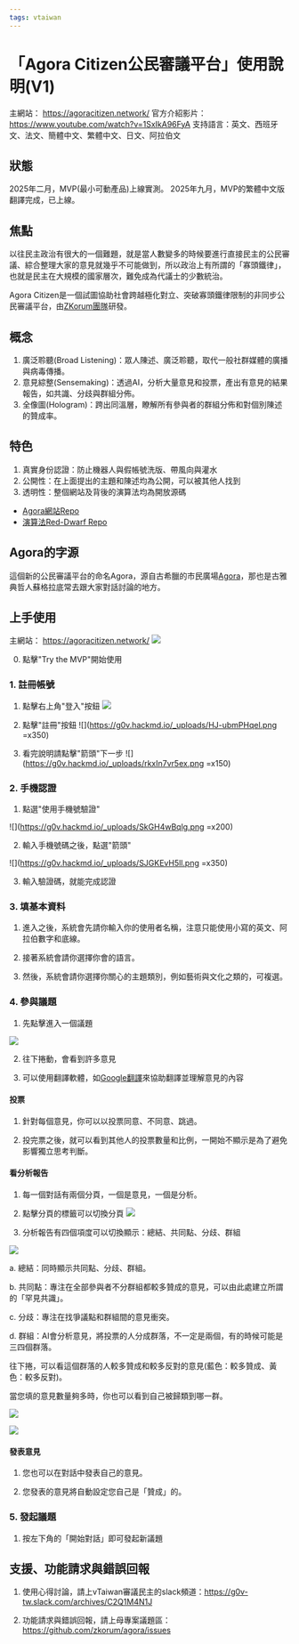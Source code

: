 ```yaml
---
tags: vtaiwan
---
```


# 「Agora Citizen公民審議平台」使用說明(V1)

主網站： https://agoracitizen.network/
官方介紹影片：https://www.youtube.com/watch?v=1SxIkA96FyA
支持語言：英文、西班牙文、法文、簡體中文、繁體中文、日文、阿拉伯文


## 狀態

2025年二月，MVP(最小可動產品)上線實測。
2025年九月，MVP的繁體中文版翻譯完成，已上線。


## 焦點

以往民主政治有很大的一個難題，就是當人數變多的時候要進行直接民主的公民審議、綜合整理大家的意見就幾乎不可能做到，所以政治上有所謂的「寡頭鐵律」，也就是民主在大規模的國家層次，難免成為代議士的少數統治。

Agora Citizen是一個試圖協助社會跨越極化對立、突破寡頭鐵律限制的非同步公民審議平台，由[ZKorum團隊]( https://github.com/zkorum)研發。


## 概念

1. 廣泛聆聽(Broad Listening)：眾人陳述、廣泛聆聽，取代一般社群媒體的廣播與病毒傳播。
3. 意見綜整(Sensemaking)：透過AI，分析大量意見和投票，產出有意見的結果報告，如共識、分歧與群組分佈。
5. 全像圖(Hologram)：跨出同溫層，瞭解所有參與者的群組分佈和對個別陳述的贊成率。

## 特色

1. 真實身份認證：防止機器人與假帳號洗版、帶風向與灌水
3. 公開性：在上面提出的主題和陳述均為公開，可以被其他人找到
4. 透明性：整個網站及背後的演算法均為開放源碼
* [Agora網站Repo](https://github.com/zkorum/agora)
* [演算法Red-Dwarf Repo](https://github.com/polis-community/red-dwarf)



## Agora的字源

這個新的公民審議平台的命名Agora，源自古希臘的市民廣場[Agora](
https://en.wikipedia.org/wiki/Agora?wprov=sfti1#Ancient_Agora_of_Athens)，那也是古雅典哲人蘇格拉底常去跟大家對話討論的地方。



## 上手使用


主網站： https://agoracitizen.network/
![](https://g0v.hackmd.io/_uploads/BydufvHcxg.png)

0. 點擊"Try the MVP"開始使用

### 1. 註冊帳號

1. 點擊右上角"登入"按鈕
![](https://g0v.hackmd.io/_uploads/Hyg0GDHcxx.png)


2. 點擊"註冊"按鈕
![](https://g0v.hackmd.io/_uploads/HJ-ubmPHqel.png =x350)

3. 看完說明請點擊"箭頭"下一步
![](https://g0v.hackmd.io/_uploads/rkxIn7vr5ex.png =x150)

### 2. 手機認證

1. 點選"使用手機號驗證"

![](https://g0v.hackmd.io/_uploads/SkGH4wBqlg.png =x200)


2. 輸入手機號碼之後，點選"箭頭"

![](https://g0v.hackmd.io/_uploads/SJGKEvH5ll.png =x350)

3. 輸入驗證碼，就能完成認證


### 3. 填基本資料

1. 進入之後，系統會先請你輸入你的使用者名稱，注意只能使用小寫的英文、阿拉伯數字和底線。

2. 接著系統會請你選擇你會的語言。

3. 然後，系統會請你選擇你關心的主題類別，例如藝術與文化之類的，可複選。

### 4. 參與議題

1. 先點擊進入一個議題

![](https://g0v.hackmd.io/_uploads/HJKbIvHqlx.png)

2. 往下捲動，會看到許多意見

3. 可以使用翻譯軟體，如[Google翻譯](https://translate.google.com/)來協助翻譯並理解意見的內容


#### 投票

1. 針對每個意見，你可以以投票同意、不同意、跳過。

2. 投完票之後，就可以看到其他人的投票數量和比例，一開始不顯示是為了避免影響獨立思考判斷。




#### 看分析報告

1. 每一個對話有兩個分頁，一個是意見，一個是分析。

2. 點擊分頁的標籤可以切換分頁
![](https://g0v.hackmd.io/_uploads/SknSwvHqll.png)

3. 分析報告有四個項度可以切換顯示：總結、共同點、分歧、群組

![](https://g0v.hackmd.io/_uploads/Bytavvrqge.png)

a. 總結：同時顯示共同點、分歧、群組。


b. 共同點：專注在全部參與者不分群組都較多贊成的意見，可以由此處建立所謂的「罕見共識」。

c. 分歧：專注在找爭議點和群組間的意見衝突。


d. 群組：AI會分析意見，將投票的人分成群落，不一定是兩個，有的時候可能是三四個群落。

往下捲，可以看這個群落的人較多贊成和較多反對的意見(藍色：較多贊成、黃色：較多反對)。

當您填的意見數量夠多時，你也可以看到自己被歸類到哪一群。


![](https://g0v.hackmd.io/_uploads/Hkem8uwSclg.png)


![](https://g0v.hackmd.io/_uploads/HJxSadvBqxe.png)


#### 發表意見


1. 您也可以在對話中發表自己的意見。

2. 您發表的意見將自動設定您自己是「贊成」的。


### 5. 發起議題

1. 按左下角的「開始對話」即可發起新議題



## 支援、功能請求與錯誤回報


1. 使用心得討論，請上vTaiwan審議民主的slack頻道：https://g0v-tw.slack.com/archives/C2Q1M4N1J

2. 功能請求與錯誤回報，請上母專案議題區：https://github.com/zkorum/agora/issues
